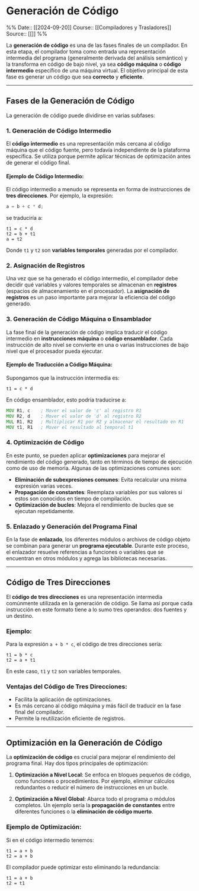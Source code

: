 # Generación de Código

%%
Date:: [[2024-09-20]]
Course:: [[Compiladores y Trasladores]]
Source:: [[]]
%%


La **generación de código** es una de las fases finales de un compilador. En esta etapa, el compilador toma como entrada una representación intermedia del programa (generalmente derivada del análisis semántico) y la transforma en código de bajo nivel, ya sea **código máquina** o **código intermedio** específico de una máquina virtual. El objetivo principal de esta fase es generar un código que sea **correcto** y **eficiente**.

---

## Fases de la Generación de Código

La generación de código puede dividirse en varias subfases:

### 1. **Generación de Código Intermedio**
El **código intermedio** es una representación más cercana al código máquina que el código fuente, pero todavía independiente de la plataforma específica. Se utiliza porque permite aplicar técnicas de optimización antes de generar el código final.

#### Ejemplo de Código Intermedio:
El código intermedio a menudo se representa en forma de instrucciones de **tres direcciones**. Por ejemplo, la expresión:
```c
a = b + c * d;
```
se traduciría a:
```
t1 = c * d
t2 = b + t1
a = t2
```
Donde `t1` y `t2` son **variables temporales** generadas por el compilador.

### 2. **Asignación de Registros**
Una vez que se ha generado el código intermedio, el compilador debe decidir qué variables y valores temporales se almacenan en **registros** (espacios de almacenamiento en el procesador). La **asignación de registros** es un paso importante para mejorar la eficiencia del código generado.

### 3. **Generación de Código Máquina o Ensamblador**
La fase final de la generación de código implica traducir el código intermedio en **instrucciones máquina** o **código ensamblador**. Cada instrucción de alto nivel se convierte en una o varias instrucciones de bajo nivel que el procesador pueda ejecutar.

#### Ejemplo de Traducción a Código Máquina:
Supongamos que la instrucción intermedia es:
```
t1 = c * d
```
En código ensamblador, esto podría traducirse a:
```asm
MOV R1, c    ; Mover el valor de 'c' al registro R1
MOV R2, d    ; Mover el valor de 'd' al registro R2
MUL R1, R2   ; Multiplicar R1 por R2 y almacenar el resultado en R1
MOV t1, R1   ; Mover el resultado al temporal t1
```

### 4. **Optimización de Código**
En este punto, se pueden aplicar **optimizaciones** para mejorar el rendimiento del código generado, tanto en términos de tiempo de ejecución como de uso de memoria. Algunas de las optimizaciones comunes son:
- **Eliminación de subexpresiones comunes**: Evita recalcular una misma expresión varias veces.
- **Propagación de constantes**: Reemplaza variables por sus valores si estos son conocidos en tiempo de compilación.
- **Optimización de bucles**: Mejora el rendimiento de bucles que se ejecutan repetidamente.

### 5. **Enlazado y Generación del Programa Final**
En la fase de **enlazado**, los diferentes módulos o archivos de código objeto se combinan para generar un **programa ejecutable**. Durante este proceso, el enlazador resuelve referencias a funciones o variables que se encuentran en otros módulos y agrega las bibliotecas necesarias.

---

## Código de Tres Direcciones

El **código de tres direcciones** es una representación intermedia comúnmente utilizada en la generación de código. Se llama así porque cada instrucción en este formato tiene a lo sumo tres operandos: dos fuentes y un destino.

### Ejemplo:
Para la expresión `a + b * c`, el código de tres direcciones sería:
```
t1 = b * c
t2 = a + t1
```
En este caso, `t1` y `t2` son variables temporales.

### Ventajas del Código de Tres Direcciones:
- Facilita la aplicación de optimizaciones.
- Es más cercano al código máquina y más fácil de traducir en la fase final del compilador.
- Permite la reutilización eficiente de registros.

---

## Optimización en la Generación de Código

La **optimización de código** es crucial para mejorar el rendimiento del programa final. Hay dos tipos principales de optimización:

1. **Optimización a Nivel Local**: Se enfoca en bloques pequeños de código, como funciones o procedimientos. Por ejemplo, eliminar cálculos redundantes o reducir el número de instrucciones en un bucle.
   
2. **Optimización a Nivel Global**: Abarca todo el programa o módulos completos. Un ejemplo sería la **propagación de constantes** entre diferentes funciones o la **eliminación de código muerto**.

### Ejemplo de Optimización:
Si en el código intermedio tenemos:
```
t1 = a + b
t2 = a + b
```
El compilador puede optimizar esto eliminando la redundancia:
```
t1 = a + b
t2 = t1
```


